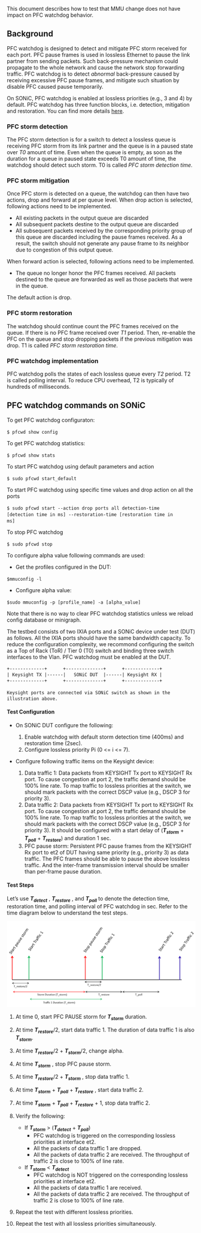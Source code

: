 This document describes how to test that MMU change does not have impact on PFC watchdog behavior. 

## Background
PFC watchdog is designed to detect and mitigate PFC storm received for each port. PFC pause frames is used in lossless Ethernet to pause the link partner from sending packets. Such back-pressure mechanism could propagate to the whole network and cause the network stop forwarding traffic. PFC watchdog is to detect *abnormal* back-pressure caused by receiving excessive PFC pause frames, and mitigate such situation by disable PFC caused pause temporarily. 

On SONiC, PFC watchdog is enabled at lossless priorities (e.g., 3 and 4) by default. PFC watchdog has three function blocks, i.e. detection, mitigation and restoration. You can find more details [here](https://github.com/Azure/SONiC/wiki/PFC-Watchdog).  

### PFC storm detection
The PFC storm detection is for a switch to detect a lossless queue is receiving PFC storm from its link partner and the queue is in a paused state over *T0* amount of time. Even when the queue is empty, as soon as the duration for a queue in paused state exceeds T0 amount of time, the watchdog should detect such storm. T0 is called *PFC storm detection time*. 

### PFC storm mitigation
Once PFC storm is detected on a queue, the watchdog can then have two actions, drop and forward at per queue level. When drop action is selected, following actions need to be implemented.

* All existing packets in the output queue are discarded
* All subsequent packets destine to the output queue are discarded
* All subsequent packets received by the corresponding priority group of this queue are discarded including the pause frames received. As a result, the switch should not generate any pause frame to its neighbor due to congestion of this output queue.

When forward action is selected, following actions need to be implemented.

* The queue no longer honor the PFC frames received. All packets destined to the queue are forwarded as well as those packets that were in the queue.

The default action is drop.

### PFC storm restoration
The watchdog should continue count the PFC frames received on the queue. If there is no PFC frame received over *T1* period. Then, re-enable the PFC on the queue and stop dropping packets if the previous mitigation was drop. T1 is called *PFC storm restoration time*. 

### PFC watchdog implementation
PFC watchdog polls the states of each lossless queue every *T2* period. T2 is called polling interval. To reduce CPU overhead, T2 is typically of hundreds of milliseconds. 

## PFC watchdog commands on SONiC
To get PFC watchdog configuraton:

<code>$ pfcwd show config</code>

To get PFC watchdog statistics:

<code>$ pfcwd show stats</code>

To start PFC watchdog using default parameters and action

<code>$ sudo pfcwd start_default</code>

To start PFC watchdog using specific time values and drop action on all the ports

<code>$ sudo pfcwd start --action drop ports all detection-time [detection time in ms] --restoration-time [restoration time in ms]</code>

To stop PFC watchdog

<code>$ sudo pfcwd stop</code>

To configure alpha value following commands are used:
        
  * Get the profiles configured in the DUT:
  
  <code>$mmuconfig -l</code>
        
  * Configure alpha value:
  
  <code>$sudo mmuconfig -p [profile_name] -a [alpha_value]</code>


Note that there is no way to clear PFC watchdog statistics unless we reload config database or minigraph. 

The testbed consists of two IXIA ports and a SONiC device under test (DUT) as follows. All the IXIA ports should have the same bandwidth capacity. To reduce the configuration complexity, we recommond configuring the switch as a Top of Rack (ToR) / Tier 0 (T0) switch and binding three switch interfaces to the Vlan. PFC watchdog must be enabled at the DUT.

```
+-------------+      +--------------+      +-------------+       
| Keysight TX |------|   SONiC DUT  |------| Keysight RX | 
+-------------+      +--------------+      +-------------+ 

Keysight ports are connected via SONiC switch as shown in the illustration above.
```
#### Test Configuration

- On SONiC DUT configure the following:
  1. Enable watchdog with default storm detection time (400ms) and restoration time (2sec).
  2. Configure lossless priority Pi (0 <= i <= 7).
   
- Configure following traffic items on the Keysight device:
  1. Data traffic 1: Data packets from KEYSIGHT Tx port to KEYSIGHT Rx port. To cause congestion at port 2, the traffic demand should be 100% line rate. To map traffic to lossless priorities at the switch, we should mark packets with the correct DSCP value (e.g., DSCP 3 for priority 3). 
  2. Data traffic 2: Data packets from KEYSIGHT Tx port to KEYSIGHT Rx port. To cause congestion at port 2, the traffic demand should be 100% line rate. To map traffic to lossless priorities at the switch, we should mark packets with the correct DSCP value (e.g., DSCP 3 for priority 3). It should be configured with a start delay of (**_T<sub>storm</sub>_** + **_T<sub>poll</sub>_** + **_T<sub>restore</sub>_**) and duration 1 sec.
  3. PFC pause storm: Persistent PFC pause frames from the KEYSIGHT Rx port to et2 of DUT having same priority (e.g., priority 3) as data traffic. The PFC frames should be able to pause the above lossless traffic. And the inter-frame transmission interval should be smaller than per-frame pause duration.

#### Test Steps
Let’s use **_T<sub>detect</sub>_** , **_T<sub>restore</sub>_** , and **_T<sub>poll</sub>_** to denote the detection time, restoration time, and polling interval of PFC watchdog in sec. Refer to the time diagram below to understand the test steps.

  ![](../image/PFCWD_Timer.PNG)


1. At time 0, start PFC PAUSE storm for **_T<sub>storm</sub>_** duration.
2. At time **_T<sub>restore</sub>_**/2, start data traffic 1. The duration of data traffic 1 is also **_T<sub>storm</sub>_**.
3. At time **_T<sub>restore</sub>_**/2 + **_T<sub>storm</sub>_**/2, change alpha.
4. At time **_T<sub>storm</sub>_** , stop PFC pause storm.
5. At time **_T<sub>restore</sub>_**/2 + **_T<sub>storm</sub>_** , stop data traffic 1.
6. At time **_T<sub>storm</sub>_** + **_T<sub>poll</sub>_** + **_T<sub>restore</sub>_** , start data traffic 2.
7. At time **_T<sub>storm</sub>_** + **_T<sub>poll</sub>_** + **_T<sub>restore</sub>_** + 1, stop data traffic 2.
8. Verify the following:
   *    If **_T<sub>storm</sub>_** > (**_T<sub>detect</sub>_** + **_T<sub>poll</sub>_**)
        *    PFC watchdog is triggered on the corresponding lossless priorities at interface et2.
        *    All the packets of data traffic 1 are dropped.
        *    All the packets of data traffic 2 are received. The throughput of traffic 2 is close to 100% of line rate.
   *    If **_T<sub>storm</sub>_** < **_T<sub>detect</sub>_**
        *    PFC watchdog is NOT triggered on the corresponding lossless priorities at interface et2.
        *    All the packets of data traffic 1 are received.
        *    All the packets of data traffic 2 are received. The throughput of traffic 2 is close to 100% of line rate.

9. Repeat the test with different lossless priorities.
10. Repeat the test with all lossless priorities simultaneously.
